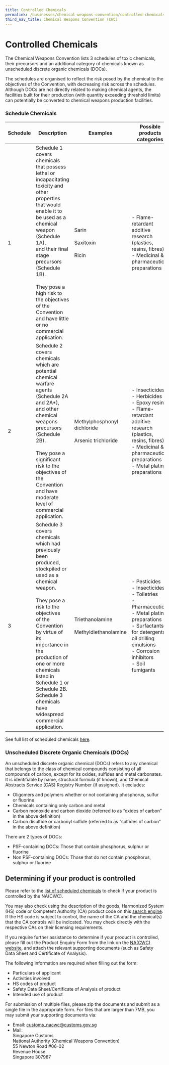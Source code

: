 ```yaml
---
title: Controlled Chemicals
permalink: /businesses/chemical-weapons-convention/controlled-chemicals
third_nav_title: Chemical Weapons Convention (CWC)
---
```


# Controlled Chemicals

The Chemical Weapons Convention lists 3 schedules of toxic chemicals, their precursors and an additional category of chemicals known as unscheduled discrete organic chemicals (DOCs).

The schedules are organised to reflect the risk posed by the chemical to the objectives of the Convention, with decreasing risk across the schedules. Although DOCs are not directly related to making chemical agents, the facilities built for their production (with quantity exceeding threshold limits) can potentially be converted to chemical weapons production facilities.


### Schedule Chemicals

| Schedule | Description | Examples | Possible products categories |
|--|--|--|--|
| 1 |   Schedule 1 covers chemicals that possess lethal or <br> incapacitating toxicity and other properties that would <br> enable it to be used as a chemical weapon (Schedule 1A), <br> and their final stage precursors (Schedule 1B). <br><br> They pose a high risk to the objectives of the Convention and have little or no commercial application. |  Sarin <br><br> Saxitoxin <br><br> Ricin |  - Flame-retardant additive research (plastics, resins, fibres) <br>  - Medicinal & pharmaceutical preparations |
| 2 |  Schedule 2 covers chemicals which are potential chemical warfare agents (Schedule 2A and 2A*), <br> and other chemical weapons precursors (Schedule 2B). <br><br> They pose a significant risk to the objectives of <br> the Convention and have moderate level of commercial application.|  Methylphosphonyl dichloride <br><br>   Arsenic trichloride |  - Insecticides <br> - Herbicides <br> - Epoxy resins <br> - Flame-retardant additive research (plastics, resins, fibres) <br> - Medicinal & pharmaceutical preparations <br> -  Metal plating preparations |
| 3 |  Schedule 3 covers chemicals which had previously <br> been produced, stockpiled or used as a <br> chemical weapon. <br><br> They pose a risk to the objectives <br> of the Convention by virtue of its importance in <br> the production of one or more chemicals listed in <br>Schedule 1 or Schedule 2B. Schedule 3 chemicals have widespread commercial application. |   Triethanolamine <br><br>  Methyldiethanolamine |  - Pesticides <br> - Insecticides <br> - Toiletries <br> - Pharmaceutical <br> - Metal plating preparations <br> - Surfactants for detergents, oil drilling emulsions <br> - Corrosion inhibitors <br> - Soil fumigants |

See full list of scheduled chemicals [here](https://www.customs.gov.sg/-/media/cus/files/business/chemical-weapons-convention/guidetonacwclicencewithschchemlist.pdf?la=en&hash=BB1E42B4501617DFDA8B2AC9F57BED5D57FFDE34).

### Unscheduled Discrete Organic Chemicals (DOCs)

An unscheduled discrete organic chemical (DOCs) refers to any chemical that belongs to the class of chemical compounds consisting of all compounds of carbon, except for its oxides, sulfides and metal carbonates. It is identifiable by name, structural formula (if known), and Chemical Abstracts Service (CAS) Registry Number (if assigned). It excludes:

-   Oligomers and polymers whether or not containing phosphorus, sulfur or fluorine
-   Chemicals containing only carbon and metal
-   Carbon monoxide and carbon dioxide (referred to as “oxides of carbon” in the above definition)
-   Carbon disulfide or carbonyl sulfide (referred to as “sulfides of carbon” in the above definition)

There are 2 types of DOCs:

-   PSF-containing DOCs: Those that contain phosphorus, sulphur or fluorine
-   Non PSF-containing DOCs: Those that do not contain phosphorus, sulphur or fluorine

## Determining if your product is controlled

Please refer to the [list of scheduled chemicals](https://www.customs.gov.sg/-/media/cus/files/business/chemical-weapons-convention/guidetonacwclicencewithschchemlist.pdf?la=en&hash=BB1E42B4501617DFDA8B2AC9F57BED5D57FFDE34) to check if your product is controlled by the NA(CWC).

You may also check using the description of the goods, Harmonized System (HS) code or Competent Authority (CA) product code on this [search engine](https://www.tradenet.gov.sg/tradenet/portlets/search/searchHSCA/searchInitHSCA.do). If the HS code is subject to control, the name of the CA and the chemical(s) that the CA controls will be indicated. You may check directly with the respective CAs on their licensing requirements.

If you require further assistance to determine if your product is controlled, please fill out the Product Enquiry Form from the link on the [NA(CWC) website](/eservices/customs-forms-and-service-links), and attach the relevant supporting documents (such as Safety Data Sheet and Certificate of Analysis).

The following information are required when filling out the form:

-   Particulars of applicant
-   Activities involved
-   HS codes of product
-   Safety Data Sheet/Certificate of Analysis of product
-   Intended use of product

For submission of multiple files, please zip the documents and submit as a single file in the appropriate form. For files that are larger than 7MB, you may submit your supporting documents via:

-   Email: [customs_nacwc@customs.gov.sg](mailto:customs_nacwc@customs.gov.sg2)
-   Mail: <br> Singapore Customs
    <br> National Authority (Chemical Weapons Convention)
    <br> 55 Newton Road #06-02
    <br> Revenue House
    <br> Singapore 307987
